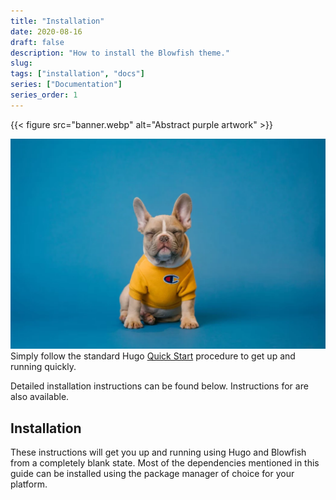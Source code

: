 ```yaml
---
title: "Installation"
date: 2020-08-16
draft: false
description: "How to install the Blowfish theme."
slug: 
tags: ["installation", "docs"]
series: ["Documentation"]
series_order: 1
---
```


{{< figure
    src="banner.webp"
    alt="Abstract purple artwork"
    >}}

![hello](dog.webp)
Simply follow the standard Hugo [Quick Start](https://gohugo.io/getting-started/quick-start/) procedure to get up and running quickly.

Detailed installation instructions can be found below. Instructions for are also available.

## Installation

These instructions will get you up and running using Hugo and Blowfish from a completely blank state. Most of the dependencies mentioned in this guide can be installed using the package manager of choice for your platform.
